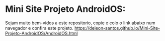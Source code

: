 # Mini Site Projeto AndroidOS:
Sejam muito bem-vidos a este repositorio, copie e colo o link abaixo num navegador e confira este projeto.
https://deleon-santos.github.io/Mini-Site-Projeto-AndroidOS/AndroidOS.html

